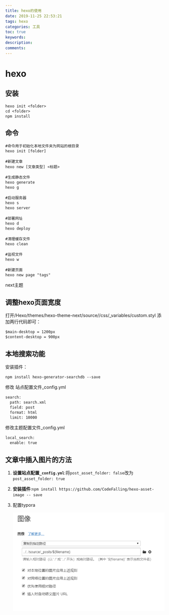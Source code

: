 ```yaml
---
title: hexo的使用
date: 2019-11-25 22:53:21
tags: hexo
categories: 工具
toc: true
keywords: 
description: 
comments: 
---
```


# hexo

## 安装

```shell
hexo init <folder>
cd <folder>
npm install
```

## 命令

```shell
#命令用于初始化本地文件夹为网站的根目录
hexo init [folder]
 
#新建文章
hexo new [文章类型] <标题>
 
#生成静态文件
hexo generate
hexo g
 
#启动服务器
hexo s
hexo server
 
#部署网址
hexo d
hexo deploy
 
#清理缓存文件
hexo clean
 
#监视文件
hexo w
 
#新建页面
hexo new page "tags"
```



next主题

## 调整hexo页面宽度

 打开/Hexo/themes/hexo-theme-next/source//css/_variables/custom.styl 添加两行代码即可： 

```
$main-desktop = 1200px 
$content-desktop = 900px
```

## 本地搜索功能

安装插件：

```
npm install hexo-generator-searchdb --save
```

修改 站点配置文件_config.yml 

```
search:
  path: search.xml
  field: post
  format: html
  limit: 10000
```

修改主题配置文件_config.yml

```
local_search:
  enable: true
```

## 文章中插入图片的方法

1.  **设置站点配置`_config.yml`**:将`post_asset_folder: false`改为`post_asset_folder: true` 
2.  **安装插件**:`npm install https://github.com/CodeFalling/hexo-asset-image -- save` 

3. 配置typora

   ![1574954911889](hexo%E7%9A%84%E4%BD%BF%E7%94%A8/1574954911889.png)